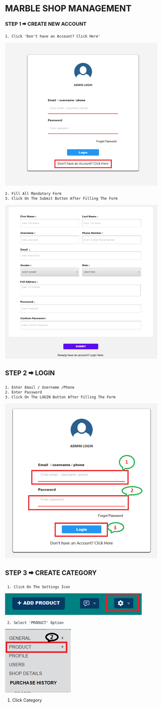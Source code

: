 # MARBLE SHOP MANAGEMENT


###  STEP 1 🠮 CREATE NEW ACCOUNT

   
    1. Click 'Don't have an Account? Click Here'

<img src="https://github.com/pradum97/MARBLE-SHOP-MANAGEMENT/blob/development/ScreenShot/signupBn.png" alt="">

    2. Fill All Mandatory Form
    3. Click On The Submit Button After Filling The Form

<img src="https://github.com/pradum97/MARBLE-SHOP-MANAGEMENT/blob/development/ScreenShot/signup.png" alt="">

##  STEP 2  🠮 LOGIN
    1. Enter Email / Username /Phone
    2. Enter Password
    3. Click On The LOGIN Button After Filling The Form
<img src="https://github.com/pradum97/MARBLE-SHOP-MANAGEMENT/blob/development/ScreenShot/login.png" ALT="Login_Image">


## STEP 3 🠮 CREATE  CATEGORY 
     1. Click On The Settings Icon

<img src="https://github.com/pradum97/MARBLE-SHOP-MANAGEMENT/blob/development/ScreenShot/setting1.png">

     2. Select 'PRODUCT' Option

<img src="https://github.com/pradum97/MARBLE-SHOP-MANAGEMENT/blob/development/ScreenShot/settingProduct2.png">

1. Click Category